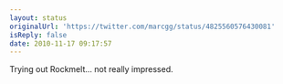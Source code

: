```yaml
---
layout: status
originalUrl: 'https://twitter.com/marcgg/status/4825560576430081'
isReply: false
date: 2010-11-17 09:17:57
---
```


Trying out Rockmelt... not really impressed.

